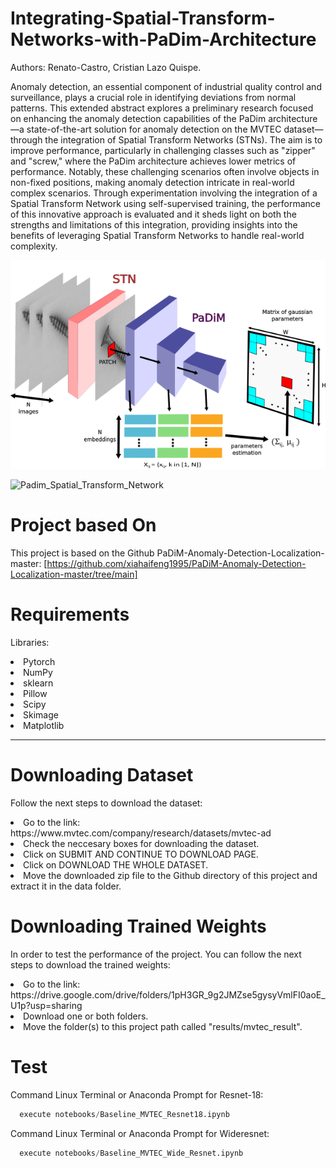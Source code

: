 # Integrating-Spatial-Transform-Networks-with-PaDim-Architecture

Authors: Renato-Castro, Cristian Lazo Quispe.

Anomaly detection, an essential component of industrial quality control and surveillance, plays a crucial role in identifying deviations from normal patterns. This extended abstract explores a preliminary research focused on enhancing the anomaly detection capabilities of the PaDim architecture—a state-of-the-art solution for anomaly detection on the MVTEC dataset—through the integration of Spatial Transform Networks (STNs). The aim is to improve performance, particularly in challenging classes such as "zipper" and "screw," where the PaDim architecture achieves lower metrics of performance. Notably, these challenging scenarios often involve objects in non-fixed positions, making anomaly detection intricate in real-world complex scenarios. Through experimentation involving the integration of a Spatial Transform Network using self-supervised training, the performance of this innovative approach is evaluated and it sheds light on both the strengths and limitations of this integration, providing insights into the benefits of leveraging Spatial Transform Networks to handle real-world complexity.

![Padim_Spatial_Transform_Network](materials/PaDiM.png)

![Padim_Spatial_Transform_Network](materials/screw_image_result.jpg)

# Project based On
This project is based on the Github PaDiM-Anomaly-Detection-Localization-master: [https://github.com/xiahaifeng1995/PaDiM-Anomaly-Detection-Localization-master/tree/main]

# Requirements

<p>Libraries:</p>
  <li>Pytorch</li>
  <li>NumPy</li>
  <li>sklearn</li>
  <li>Pillow</li>
  <li>Scipy</li>
  <li>Skimage</li>
  <li>Matplotlib</li>

-------------------- 

# Downloading Dataset

Follow the next steps to download the dataset:

<li>Go to the link: https://www.mvtec.com/company/research/datasets/mvtec-ad</li>
<li>Check the neccesary boxes for downloading the dataset.</li>
<li>Click on SUBMIT AND CONTINUE TO DOWNLOAD PAGE.</li>
<li>Click on DOWNLOAD THE WHOLE DATASET.</li>
<li>Move the downloaded zip file to the Github directory of this project and extract it in the data folder.</li>

# Downloading Trained Weights

In order to test the performance of the project. You can follow the next steps to download the trained weights:

<li>Go to the link: https://drive.google.com/drive/folders/1pH3GR_9g2JMZse5gysyVmlFI0aoE_U1p?usp=sharing</li>
<li>Download one or both folders.</li>
<li>Move the folder(s) to this project path called "results/mvtec_result".</li>

# Test

<p>Command Linux Terminal or Anaconda Prompt for Resnet-18:</p> 

```python
  execute notebooks/Baseline_MVTEC_Resnet18.ipynb
```

<p>Command Linux Terminal or Anaconda Prompt for Wideresnet:</p> 

```python
  execute notebooks/Baseline_MVTEC_Wide_Resnet.ipynb
```
